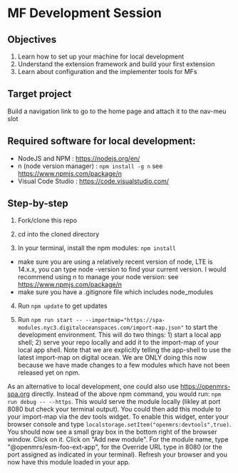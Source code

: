 # MF Development Session

## Objectives
1. Learn how to set up your machine for local development
2. Understand the extension framework and build your first extension
3. Learn about configuration and the implementer tools for MFs

## Target project
Build a navigation link to go to the home page and attach it to the nav-meu slot

## Required software for local development:
- NodeJS and NPM : https://nodejs.org/en/
- n (node version manager) : ```npm install -g n``` see https://www.npmjs.com/package/n
- Visual Code Studio : https://code.visualstudio.com/

## Step-by-step
1. Fork/clone this repo

2. cd into the cloned directory

3. In your terminal, install the npm modules: 
``` npm install ```
- make sure you are using a relatively recent version of node, LTE is 14.x.x, you can type node -version to find your current version. I would recommend using n to manage your node version: see https://www.npmjs.com/package/n
- make sure you have a .gitignore file which includes node_modules

4. Run ```npm update``` to get updates

5. Run ```npm run start -- --importmap="https://spa-modules.nyc3.digitaloceanspaces.com/import-map.json"``` to start the development environment. This will do two things: 1) start a local app shell; 2) serve your repo locally and add it to the import-map of your local app shell. Note that we are explicitly telling the app-shell to use the latest import-map on digital ocean. We are ONLY doing this now because we have made changes to a few modules which have not been released yet on npm. 

As an alternative to local development, one could also use https://openmrs-spa.org directly. Instead of the above npm command, you would run: ```npm run debug -- --https```. This would serve the module locally (likley at port 8080 but check your terminal output). You could then add this module to your import-map via the dev tools widget. To enable this widget, enter your browser console and type ```localstorage.setItem("openmrs:devtools",true)```. You should now see a small gray box in the bottom right of the browser window. Click on it. Click on "Add new module". For the module name, type "@openmrs/esm-foo-ext-app", for the Override URL type in 8080 (or the port assigned as indicated in your terminal). Refresh your browser and you now have this module loaded in your app. 


